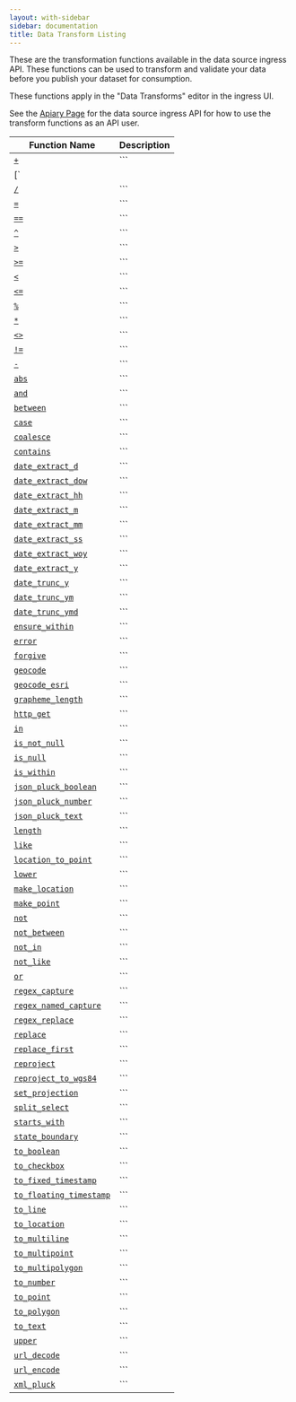 ```yaml
---
layout: with-sidebar
sidebar: documentation
title: Data Transform Listing
---
```


These are the transformation functions available in the data source ingress API.
These functions can be used to transform and validate your data before you publish
your dataset for consumption.

These functions apply in the "Data Transforms" editor in the ingress UI.

See the [Apiary Page](http://socratapublishing.docs.apiary.io/) for the data source ingress
API for how to use the transform functions as an API user.



| Function Name | Description |
| ---- | ---- |
| [`+`](/docs/transforms/add.html) | ``` |
| [`||`](/docs/transforms/concatenate.html) | ``` |
| [`/`](/docs/transforms/divide.html) | ``` |
| [`=`](/docs/transforms/equal.html) | ``` |
| [`==`](/docs/transforms/equal.html) | ``` |
| [`^`](/docs/transforms/exponent.html) | ``` |
| [`>`](/docs/transforms/greater_than.html) | ``` |
| [`>=`](/docs/transforms/greater_than_equal.html) | ``` |
| [`<`](/docs/transforms/less_than.html) | ``` |
| [`<=`](/docs/transforms/less_than_equal.html) | ``` |
| [`%`](/docs/transforms/modulo.html) | ``` |
| [`*`](/docs/transforms/multiply.html) | ``` |
| [`<>`](/docs/transforms/not_equal.html) | ``` |
| [`!=`](/docs/transforms/not_equal.html) | ``` |
| [`-`](/docs/transforms/subtract.html) | ``` |
| [`abs`](/docs/transforms/abs.html) | ``` |
| [`and`](/docs/transforms/and.html) | ``` |
| [`between`](/docs/transforms/between.html) | ``` |
| [`case`](/docs/transforms/case.html) | ``` |
| [`coalesce`](/docs/transforms/coalesce.html) | ``` |
| [`contains`](/docs/transforms/contains.html) | ``` |
| [`date_extract_d`](/docs/transforms/date_extract_d.html) | ``` |
| [`date_extract_dow`](/docs/transforms/date_extract_dow.html) | ``` |
| [`date_extract_hh`](/docs/transforms/date_extract_hh.html) | ``` |
| [`date_extract_m`](/docs/transforms/date_extract_m.html) | ``` |
| [`date_extract_mm`](/docs/transforms/date_extract_mm.html) | ``` |
| [`date_extract_ss`](/docs/transforms/date_extract_ss.html) | ``` |
| [`date_extract_woy`](/docs/transforms/date_extract_woy.html) | ``` |
| [`date_extract_y`](/docs/transforms/date_extract_y.html) | ``` |
| [`date_trunc_y`](/docs/transforms/date_trunc_y.html) | ``` |
| [`date_trunc_ym`](/docs/transforms/date_trunc_ym.html) | ``` |
| [`date_trunc_ymd`](/docs/transforms/date_trunc_ymd.html) | ``` |
| [`ensure_within`](/docs/transforms/ensure_within.html) | ``` |
| [`error`](/docs/transforms/error.html) | ``` |
| [`forgive`](/docs/transforms/forgive.html) | ``` |
| [`geocode`](/docs/transforms/geocode.html) | ``` |
| [`geocode_esri`](/docs/transforms/geocode_esri.html) | ``` |
| [`grapheme_length`](/docs/transforms/grapheme_length.html) | ``` |
| [`http_get`](/docs/transforms/http_get.html) | ``` |
| [`in`](/docs/transforms/in.html) | ``` |
| [`is_not_null`](/docs/transforms/is_not_null.html) | ``` |
| [`is_null`](/docs/transforms/is_null.html) | ``` |
| [`is_within`](/docs/transforms/is_within.html) | ``` |
| [`json_pluck_boolean`](/docs/transforms/json_pluck_boolean.html) | ``` |
| [`json_pluck_number`](/docs/transforms/json_pluck_number.html) | ``` |
| [`json_pluck_text`](/docs/transforms/json_pluck_text.html) | ``` |
| [`length`](/docs/transforms/length.html) | ``` |
| [`like`](/docs/transforms/like.html) | ``` |
| [`location_to_point`](/docs/transforms/location_to_point.html) | ``` |
| [`lower`](/docs/transforms/lower.html) | ``` |
| [`make_location`](/docs/transforms/make_location.html) | ``` |
| [`make_point`](/docs/transforms/make_point.html) | ``` |
| [`not`](/docs/transforms/not.html) | ``` |
| [`not_between`](/docs/transforms/not_between.html) | ``` |
| [`not_in`](/docs/transforms/not_in.html) | ``` |
| [`not_like`](/docs/transforms/not_like.html) | ``` |
| [`or`](/docs/transforms/or.html) | ``` |
| [`regex_capture`](/docs/transforms/regex_capture.html) | ``` |
| [`regex_named_capture`](/docs/transforms/regex_named_capture.html) | ``` |
| [`regex_replace`](/docs/transforms/regex_replace.html) | ``` |
| [`replace`](/docs/transforms/replace.html) | ``` |
| [`replace_first`](/docs/transforms/replace_first.html) | ``` |
| [`reproject`](/docs/transforms/reproject.html) | ``` |
| [`reproject_to_wgs84`](/docs/transforms/reproject_to_wgs84.html) | ``` |
| [`set_projection`](/docs/transforms/set_projection.html) | ``` |
| [`split_select`](/docs/transforms/split_select.html) | ``` |
| [`starts_with`](/docs/transforms/starts_with.html) | ``` |
| [`state_boundary`](/docs/transforms/state_boundary.html) | ``` |
| [`to_boolean`](/docs/transforms/to_boolean.html) | ``` |
| [`to_checkbox`](/docs/transforms/to_checkbox.html) | ``` |
| [`to_fixed_timestamp`](/docs/transforms/to_fixed_timestamp.html) | ``` |
| [`to_floating_timestamp`](/docs/transforms/to_floating_timestamp.html) | ``` |
| [`to_line`](/docs/transforms/to_line.html) | ``` |
| [`to_location`](/docs/transforms/to_location.html) | ``` |
| [`to_multiline`](/docs/transforms/to_multiline.html) | ``` |
| [`to_multipoint`](/docs/transforms/to_multipoint.html) | ``` |
| [`to_multipolygon`](/docs/transforms/to_multipolygon.html) | ``` |
| [`to_number`](/docs/transforms/to_number.html) | ``` |
| [`to_point`](/docs/transforms/to_point.html) | ``` |
| [`to_polygon`](/docs/transforms/to_polygon.html) | ``` |
| [`to_text`](/docs/transforms/to_text.html) | ``` |
| [`upper`](/docs/transforms/upper.html) | ``` |
| [`url_decode`](/docs/transforms/url_decode.html) | ``` |
| [`url_encode`](/docs/transforms/url_encode.html) | ``` |
| [`xml_pluck`](/docs/transforms/xml_pluck.html) | ``` |